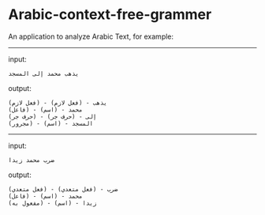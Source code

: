# Arabic-context-free-grammer
 
An application to analyze Arabic Text, for example:

---
input:
```
يذهب محمد إلى المسجد
```

output:
```
يذهب - (فعل لازم) - (فعل لازم)
محمد - (اسم) - (فاعل)
إلى - (حرف جر) - (حرف جر)
المسجد - (اسم) - (مجرور)

```

---

input:
```
ضرب محمد زيدا
```

output:
```
ضرب - (فعل متعدي) - (فعل متعدي)
محمد - (اسم) - (فاعل)
زيدا - (اسم) - (مفعول به)

```
